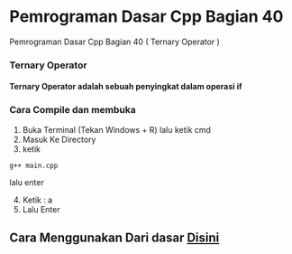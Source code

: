 # Pemrograman Dasar Cpp Bagian 40
 Pemrograman Dasar Cpp Bagian 40 ( Ternary Operator )

 ### Ternary Operator
 #### Ternary Operator adalah sebuah penyingkat dalam operasi if

 ### Cara Compile dan membuka
1. Buka Terminal (Tekan Windows + R) lalu ketik cmd
2. Masuk Ke Directory
3. ketik
```
g++ main.cpp
```
lalu enter

4. Ketik : a
5. Lalu Enter

## Cara Menggunakan Dari dasar [Disini](https://github.com/YoKYa/Pemrograman-Dasar-Cpp-Bagian-1)
